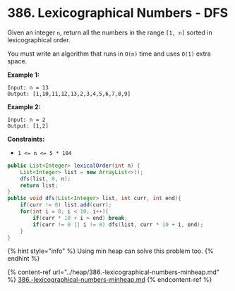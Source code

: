 # 386. Lexicographical Numbers - DFS

Given an integer `n`, return all the numbers in the range `[1, n]` sorted in lexicographical order.

You must write an algorithm that runs in `O(n)` time and uses `O(1)` extra space.&#x20;

**Example 1:**

```
Input: n = 13
Output: [1,10,11,12,13,2,3,4,5,6,7,8,9]
```

**Example 2:**

```
Input: n = 2
Output: [1,2]
```

**Constraints:**

* `1 <= n <= 5 * 104`

```java
public List<Integer> lexicalOrder(int n) {
    List<Integer> list = new ArrayList<>();
    dfs(list, 0, n);
    return list;
}
public void dfs(List<Integer> list, int curr, int end){
    if(curr != 0) list.add(curr);
    for(int i = 0; i < 10; i++){
        if(curr * 10 + i > end) break;
        if(curr != 0 || i != 0) dfs(list, curr * 10 + i, end);
    }
}
```

{% hint style="info" %}
Using min heap can solve this problem too.
{% endhint %}

{% content-ref url="../heap/386.-lexicographical-numbers-minheap.md" %}
[386.-lexicographical-numbers-minheap.md](../heap/386.-lexicographical-numbers-minheap.md)
{% endcontent-ref %}
